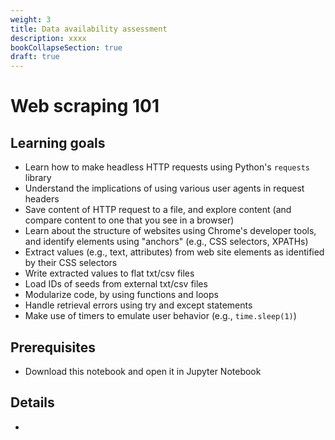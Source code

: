 ```yaml
---
weight: 3
title: Data availability assessment
description: xxxx
bookCollapseSection: true
draft: true
---
```


# Web scraping 101

## Learning goals

- Learn how to make headless HTTP requests using Python's `requests` library
- Understand the implications of using various user agents in request headers
- Save content of HTTP request to a file, and explore content (and compare content to one that you see in a browser)
- Learn about the structure of websites using Chrome's developer tools, and identify elements using "anchors" (e.g., CSS selectors, XPATHs)
- Extract values (e.g., text, attributes) from web site elements as identified by their CSS selectors
- Write extracted values to flat txt/csv files
- Load IDs of seeds from external txt/csv files
- Modularize code, by using functions and loops
- Handle retrieval errors using try and except statements
- Make use of timers to emulate user behavior (e.g., `time.sleep(1)`)

## Prerequisites
- Download this notebook and open it in Jupyter Notebook

## Details
-
